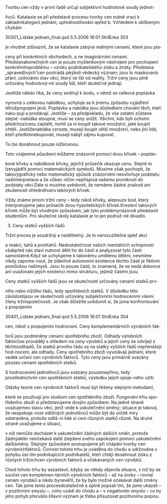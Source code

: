 
Tvorbu cen vždy v první řadě určují subjektivní hodnotové soudy jednot-

livců. Katalaxie se při představě procesu tvorby cen nutně vrací k základníkategorii jednání, upřednostňování apřed b. Vzhledem k oblíbeným chybám

30301_Lidske jednani_final.qxd 5.5.2006 16:01 StrÆnka 303

je vhodné zdůraznit, že se katalaxie zabývá reálnými cenami, které jsou pla-

ceny při konkrétních obchodech, a ne imaginárními cenami. Představakonečných cen je pouze myšlenkovým nástrojem pro pochopení konkrétníhoproblému – vzniku podnikatelského zisku a ztráty. Představa „spravedlivých“cen postrádá jakýkoli vědecký význam; jsou to maskovaná přání, usilovánío stav věcí, který se liší od reality. Tržní ceny jsou plně určovány hodnotový-mi soudy lidí, kteří skutečně jednají.

Jestliže někdo říká, že ceny směřují k bodu, v němž se celková poptávka

vyrovná s celkovou nabídkou, uchyluje se k jinému způsobu vyjádření téhožpropojení jevů. Poptávka a nabídka jsou důsledkem chování těch, kteří naku-pují a prodávají. Jestliže – za předpokladu, že vše ostatní zůstane stejné –nabídka stoupne, musí se ceny snížit. Všichni, kdo byli ochotni předchozícenu zaplatit, mohli za ni koupit takové množství, jaké koupit chtěli. Jestliženabídka vzroste, musejí koupit větší množství, nebo jiní lidé, kteří předtímnekupovali, musejí nabýt zájmu kupovat.

To lze dosáhnout pouze nižšícenou.

Toto vzájemné působení můžeme znázornit pomocí dvou křivek – poptáv-

kové křivky a nabídkové křivky, jejichž průsečík ukazuje cenu. Stejně to lzevyjádřit pomocí matematických symbolů. Musíme však pochopit, že takovýgrafický nebo matematický způsob znázornění neovlivňuje podstatu našíinterpretace a že vůbec ničím nepřispívá našemu proniknutí do podstaty věci.Dále si musíme uvědomit, že nemáme žádné znalosti ani zkušenosti ohlednětvaru takových křivek.

Vždy známe jenom tržní ceny – tedy nikoli křivky, alepouze bod, který interpretujeme jako průsečík dvou hypotetických křivek.Kreslení takových křivek může být vhodným způsobem, jak tyto problémynázorně představit studentům. Pro skutečné úkoly katalaxie je to jen podruž-né divadlo.

3. Ceny statků vyšších řádů

Tržní proces je soudržný a nedělitelný. Je to nerozuzlitelná spleť akcí

a reakcí, tahů a protitahů. Nedostatečnost našich mentálních schopností všakpřed nás staví nutnost dělit ho do částí a analyzovat tyto části samostatně.Když se uchylujeme k takovému umělému dělení, nesmíme nikdy zapome-nout, že zdánlivě autonomní existence těchto částí je fiktivní pomůckou našímysli. Jsou to pouze části, to znamená, že se nedá dokonce ani uvažovato jejich existenci mimo strukturu, jejímiž částmi jsou.

Ceny statků vyšších řádů jsou ve skutečnosti určovány cenami statků prv-

ního nebo nižšího řádu, tedy spotřebních statků. V důsledku této závislostijsou ve skutečnosti určovány subjektivními hodnoceními všemi členy tržníspolečnosti. Je však důležité uvědomit si, že jsme konfrontováni s propojením

30401_Lidske jednani_final.qxd 5.5.2006 16:01 StrÆnka 304

cen, nikoli s propojením hodnocení. Ceny komplementárních výrobních fak-

torů jsou podmíněny cenami spotřebního zboží. Odhady výrobních faktorůse provádějí s ohledem na ceny výrobků a jejich ceny se odvíjejí z těchtoodhadů. Ze statků prvního řádu se na statky vyšších řádů nepřenášejí hod-nocení, ale odhady. Ceny spotřebního zboží vyvolávají jednání, které vedek určení cen výrobních faktorů. Tyto ceny jsou primárně svázány pouzes cenami spotřebních statků.

S hodnoceními jednotlivců jsou svázány pouzenepřímo, tedy prostřednictvím cen spotřebních statků, výsledku jejich spoje-ného užití.

Otázky teorie cen výrobních faktorů musí být řešeny stejnými metodami,

které se používají pro studium cen spotřebního zboží. Fungování trhu spo-třebního zboží si představujeme dvojím způsobem. Na jedné straně uvažujemeo stavu věcí, jenž vede k uskutečnění směny; situace je taková, že nespokoje-nost odlišných jednotlivců může být do určité míry odstraněna, protože odliš-ní lidé si cení různých statků různě. Na druhé straně uvažujeme o situaci,

v níž nemůže docházet k uskutečnění žádných dalších směn, protože žádnýaktér neočekává další zlepšení svého uspokojení pomocí uskutečnění dalšísměny. Stejným způsobem postupujeme při chápání tvorby cen výrobníchfaktorů. Činnost tohoto trhu je uváděna do chodu a udržována v pohybu úsi-lím podnikajících podnikatelů, kteří chtějí dosáhnout zisku z různých tržníchcen výrobních faktorů a očekávaných cen výrobků.

Chod tohoto trhu by sezastavil, kdyby se někdy objevila situace, v níž by se součet cen komplemen-tárních výrobních faktorů – až na úroky – rovnal cenám výrobků a nikdo bynevěřil, že by bylo možné očekávat další změny cen. Tak jsme tento procesdostatečně a úplně popsali tím, že jsme ukázali – v pozitivním smyslu –, coho uvádí do chodu a – v negativním smyslu – co by jeho pohyb přerušilo.Hlavní význam je třeba přisuzovat pozitivnímu popisu.
